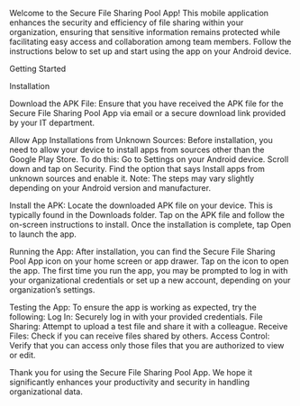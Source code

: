 Welcome to the Secure File Sharing Pool App! This mobile application enhances the security and efficiency of file sharing within your organization, ensuring that sensitive information remains protected while facilitating easy access and collaboration among team members. Follow the instructions below to set up and start using the app on your Android device.

Getting Started

Installation

Download the APK File:
Ensure that you have received the APK file for the Secure File Sharing Pool App via email or a secure download link provided by your IT department.

Allow App Installations from Unknown Sources:
Before installation, you need to allow your device to install apps from sources other than the Google Play Store. To do this:
Go to Settings on your Android device.
Scroll down and tap on Security.
Find the option that says Install apps from unknown sources and enable it.
Note: The steps may vary slightly depending on your Android version and manufacturer.

Install the APK:
Locate the downloaded APK file on your device. This is typically found in the Downloads folder.
Tap on the APK file and follow the on-screen instructions to install.
Once the installation is complete, tap Open to launch the app.

Running the App:
After installation, you can find the Secure File Sharing Pool App icon on your home screen or app drawer.
Tap on the icon to open the app.
The first time you run the app, you may be prompted to log in with your organizational credentials or set up a new account, depending on your organization’s settings.

Testing the App:
To ensure the app is working as expected, try the following:
Log In: Securely log in with your provided credentials.
File Sharing: Attempt to upload a test file and share it with a colleague.
Receive Files: Check if you can receive files shared by others.
Access Control: Verify that you can access only those files that you are authorized to view or edit.

Thank you for using the Secure File Sharing Pool App. We hope it significantly enhances your productivity and security in handling organizational data.
